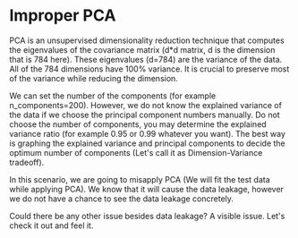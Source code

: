 # Improper PCA

PCA is an unsupervised dimensionality reduction technique that computes the eigenvalues of the covariance matrix (d*d matrix, d is the dimension that is 784 here). These eigenvalues (d=784) are the variance of the data. All of the 784 dimensions have 100% variance. It is crucial to preserve most of the variance while reducing the dimension. 
 
We can set the number of the components (for example n_components=200). However, we do not know the explained variance of the data if we choose the principal component numbers manually. Do not choose the number of components, you may determine the explained variance ratio (for example 0.95 or 0.99 whatever you want). The best way is graphing the explained variance and principal components to decide the optimum number of components (Let's call it as Dimension-Variance tradeoff).

In this scenario, we are going to misapply PCA (We will fit the test data while applying PCA).
We know that it will cause the data leakage, however we do not have a chance to see the data leakage concretely. 

Could there be any other issue besides data leakage? A visible issue. Let's check it out and feel it.
